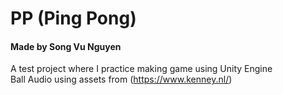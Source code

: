 # PP (Ping Pong)
#### Made by Song Vu Nguyen
A test project where I practice making game using Unity Engine  
Ball Audio using assets from (https://www.kenney.nl/)
